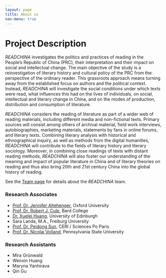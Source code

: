 ```yaml
---
layout: page
title: About us
nav-menu: true
---
```


# Project Description

<!-- Content -->
*READCHINA* investigates the politics and practices of reading in the People’s Republic of China (PRC), their interpretation and their impact on social and intellectual change. The main objective of the study is a reinvestigation of literary history and cultural policy of the PRC from the perspective of the ordinary reader. This grassroots approach means turning away from the established focus on authors and the political context. Instead, *READCHINA* will investigate the social conditions under which texts were read, what influences this had on the lives of individuals, on social, intellectual and literary change in China, and on the modes of production, distribution and consumption of literature.

*READCHINA* considers the reading of literature as part of a wider web of reading materials, including different media and non-fictional texts. Primary sources will consist among others of archival material, field work interviews, autobiographies, marketing materials, statements by fans in online forums, and literary texts. Combining literary analysis with historical and ethnographical inquiry, as well as methods from the digital humanities, *READCHINA* will contribute to the fields of literary history and literary sociology. Moreover, in combining close readings of texts with distant reading methods, *READCHINA* will also foster our understanding of the meaning and impact of popular literature in China and of literary theories on reading and thus also bring 20th and 21st century China into the global history of reading.

See the [Team page](https://readchina.github.io/team) for details about the *READCHINA* team.

### Research Associates
- [Prof. Dr. Jennifer Altehenger](https://www.merton.ox.ac.uk/people/dr-jennifer-altehenger), Oxford University
- [Prof. Dr. Robert J. Culp](https://www.bard.edu/faculty/details/?id=229), Bard College
- [Dr. Xuelei Huang](https://www.ed.ac.uk/profile/xuelei-huang), University of Edinburgh
- Sara Landa, M.A., Freiburg University
- [Prof. Dr. Peidong Sun](https://www.sciencespo.fr/ceri/fr/users/peindongsun), CERI / Sciences Po Paris
- [Prof. Dr. Nicolai Volland](https://asian.la.psu.edu/people/nmv10), Pennsylvania State University

### Research Assistants
- Mira Grünwald
- Wenxin Huang
- Maryna Yanhirava
- Qin Gu
